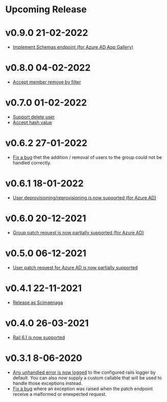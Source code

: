 # Upcoming Release

# v0.9.0 21-02-2022

- [Implement Schemas endpoint (for Azure AD App Gallery)](https://github.com/StudistCorporation/scimaenaga/pull/28)

# v0.8.0 04-02-2022

- [Accept member remove by filter](https://github.com/StudistCorporation/scimaenaga/pull/26)

# v0.7.0 01-02-2022

- [Support delete user](https://github.com/StudistCorporation/scimaenaga/pull/20)
- [Accept hash value](https://github.com/StudistCorporation/scimaenaga/pull/21)

# v0.6.2 27-01-2022

- [Fix a bug](https://github.com/StudistCorporation/scimaenaga/pull/22) thet the addition / removal of users to the group could not be handled correctly.

# v0.6.1 18-01-2022

- [User deprovisioning/reprovisioning is now supoorted (for Azure AD)](https://github.com/StudistCorporation/scimaenaga/pull/17)

# v0.6.0 20-12-2021

- [Group patch request is now partially supported (for Azure AD)](https://github.com/StudistCorporation/scimaenaga/pull/14)

# v0.5.0 06-12-2021

- [User patch request for Azure AD is now partially supported](https://github.com/StudistCorporation/scimaenaga/pull/9)

# v0.4.1 22-11-2021

- [Release as Scimaenaga](https://github.com/StudistCorporation/scimaenaga/pull/3)

# v0.4.0 26-03-2021

- [Rail 6.1 is now supported](https://github.com/lessonly/scim_rails/pull/41)

# v0.3.1 8-06-2020

- [Any unhandled error is now logged](https://github.com/lessonly/scim_rails/pull/27) to the configured rails logger by default. You can also now supply a custom callable that will be used to handle those exceptions instead.
- [Fix a bug](https://github.com/lessonly/scim_rails/pull/30) where an exception was raised when the patch endpoint receive a malformed or enexpected request.
